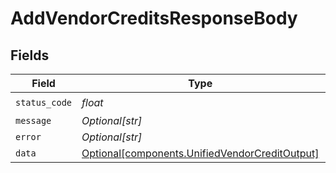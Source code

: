 # AddVendorCreditsResponseBody


## Fields

| Field                                                                                                  | Type                                                                                                   | Required                                                                                               | Description                                                                                            |
| ------------------------------------------------------------------------------------------------------ | ------------------------------------------------------------------------------------------------------ | ------------------------------------------------------------------------------------------------------ | ------------------------------------------------------------------------------------------------------ |
| `status_code`                                                                                          | *float*                                                                                                | :heavy_check_mark:                                                                                     | N/A                                                                                                    |
| `message`                                                                                              | *Optional[str]*                                                                                        | :heavy_minus_sign:                                                                                     | N/A                                                                                                    |
| `error`                                                                                                | *Optional[str]*                                                                                        | :heavy_minus_sign:                                                                                     | N/A                                                                                                    |
| `data`                                                                                                 | [Optional[components.UnifiedVendorCreditOutput]](../../models/components/unifiedvendorcreditoutput.md) | :heavy_minus_sign:                                                                                     | N/A                                                                                                    |
